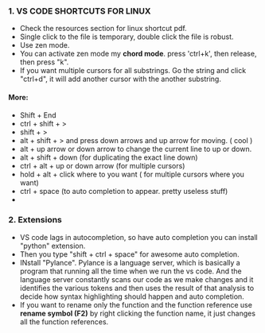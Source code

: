 ### 1. VS CODE SHORTCUTS FOR LINUX 
* Check the resources section for linux shortcut pdf. 
* Single click to the file is temporary, double click the file is robust. 
* Use zen mode. 
* You can activate zen mode my **chord mode**. press 'ctrl+k', then release, then press "k". 
* If you want multiple cursors for all substrings. Go the string and click "ctrl+d", it will add another cursor with the another substring. 


#### More: 
* Shift + End 
* ctrl + shift + > 
* shift + > 
* alt + shift + > and press down arrows and up arrow for moving. ( cool )
* alt + up arrow or down arrow to change the current line to up or down. 
* alt + shift + down (for duplicating the exact line down)
* ctrl + alt + up or down arrow (for multiple cursors)
* hold + alt + click where to you want ( for multiple cursors where you want)
* ctrl + space (to auto completion to appear. pretty useless stuff)
* 
 

### 2. Extensions 
* VS code lags in autocompletion, so have auto completion you can install "python" extension. 
* Then you type "shift + ctrl + space" for awesome auto completion. 
* INstall "Pylance". Pylance is a language server, which is basically a program that running all the time when we run the vs code. And the language server constantly scans our code as we make changes and it identifies the various tokens and then uses the result of that analysis to decide how syntax highlighting should happen and auto completion. 
* If you want to rename only the function and the function reference use **rename symbol (F2)** by right clicking the function name, it just changes all the function references. 


